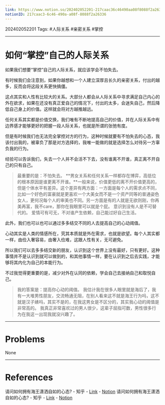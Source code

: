 ```yaml
---
link: https://www.notion.so/202402052201-217caac36c46490aa08f8088f2a26336
notionID: 217caac3-6c46-490a-a08f-8088f2a26336
---
```

202402052201
Tags: #人际关系 #亲密关系 #掌控 

--- 
# 如何“掌控”自己的人际关系

如果我们想要“掌控”自己的人际关系，就应该学会不怕失去。

有时候我们会注意到，如果你越想和一个人建立深厚且长久的亲密关系，付出的越多，反而会将这段关系更快搞僵。

这点其实和人性有比较大的关系。大部分人都会从人际关系中寻求满足自己内心的外在欲求，如果在还没有真正爱自己的情况下，付出的太多，会迷失自己，然后降低自己身上的价值。这样就会将对方越推越远。

任何关系其实都是价值交换，我们唯有不断地提高自己的价值，并在人际关系中有边界感才能够更好的把握一段人际关系，也就是所谓的张弛有度。

但是有时候我们也无法完全掌控对方的行为，这种时候就要有不怕失去的心态，我该付出我的，被辜负了那是对方选择的，我唯一能做的就是选择怎么对待另一方辜负我的行为。

经验可以告诉我们，失去一个人并不会活不下去，没有谁离不开谁，真正离不开自己的只有自己。

> 最重要的是：不怕失去。
> **男女关系和任何关系一样都存在博弈，高低位的根本原因是谁更离不开谁。**一般来说，价值更低的离不开价值更高的，但是个体水平有差异。这个差异有两方面：一方面是每个人的需求点不同，比如一个好色的富豪就是更喜欢一个大美女而不是一个资产同等的普通姿色女人，更何况每个人的审美也不同。另一方面是有的人就是无欲则刚，你再美再富，我不care，那你在我眼里可以就是个屁。
> 意识到没有人是不可替代的。
> 爱情可有可无，不对谁产生依赖，自己能过好自己生活。

此外，我们也可以也可以通过多多结交不同的人去提高自己的心动阈值。

心动其实是人类的情感所在，究其本质就是外在需求，也就是欲望。每个人其实都一样，由俭入奢容易，由奢入俭难，这跟人性有关，无可避免。

所以我们可以去多多结交新的朋友，认识到这个世界上没有最好，只有更好。这种事情并不是认识到就可以做到的，和其他事情一样，要在认识到之后去实践，才能够将其内化为自己的本能行为。

不过我觉得更重要的是，减少对外在认同的依赖，学会自己去接纳自己和取悦自己。

> 我的答案是：提高你心动的阈值。
> 我估计我在很多人眼里就是海后了，我有一大堆男性朋友，交流畅通无阻，在别人看来这不就是海王行为吗，这不就是汉子婊吗，其实不是的，在我这男女是不区分的，其实我心动的阈值是非常高的。
> 我真正非常喜欢过的男人很少，这辈子屈指可数，男性很多行为在我这一出现我就没兴趣了。

---
# Problems

None

---
# References

请问如何拥有海王潇洒自如的心态? - 知乎 - [Link](https://www.zhihu.com/question/547288939/answer/2624469926) - [Notion](https://www.notion.so/d8eeefaa11394cd5b1681b08f68b40f2?pvs=4)
请问如何拥有海王潇洒自如的心态? - 知乎 - [Link](https://www.zhihu.com/question/547288939/answer/2630153953) - [Notion](https://www.notion.so/8cbca44a022449ea9470ff6eb54a4531?pvs=4)